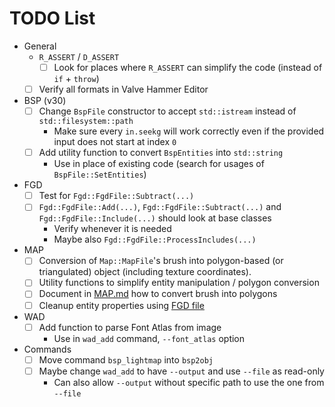 # TODO List

- General
  - `R_ASSERT` / `D_ASSERT`
    -[ ] Look for places where `R_ASSERT` can simplify the code (instead of `if` + `throw`)
  -[ ] Verify all formats in Valve Hammer Editor
- BSP (v30)
  -[ ] Change `BspFile` constructor to accept `std::istream` instead of `std::filesystem::path`
    - Make sure every `in.seekg` will work correctly even if the provided input does not start at index `0`
  -[ ] Add utility function to convert `BspEntities` into `std::string`
    - Use in place of existing code (search for usages of `BspFile::SetEntities`)
- FGD
  -[ ] Test for `Fgd::FgdFile::Subtract(...)`
  -[ ] `Fgd::FgdFile::Add(...)`, `Fgd::FgdFile::Subtract(...)` and `Fgd::FgdFile::Include(...)` should look at base classes
    - Verify whenever it is needed
    - Maybe also `Fgd::FgdFile::ProcessIncludes(...)`
- MAP
  -[ ] Conversion of `Map::MapFile`'s brush into polygon-based (or triangulated) object (including texture coordinates).
  -[ ] Utility functions to simplify entity manipulation / polygon conversion
  -[ ] Document in [MAP.md](docs/GoldSrc/MAP.md) how to convert brush into polygons
  -[ ] Cleanup entity properties using [FGD file](docs/Source/FGD.md)
- WAD
  -[ ] Add function to parse Font Atlas from image
    - Use in `wad_add` command, `--font_atlas` option
- Commands
  -[ ] Move command `bsp_lightmap` into `bsp2obj`
  -[ ] Maybe change `wad_add` to have `--output` and use `--file` as read-only
    - Can also allow `--output` without specific path to use the one from `--file`
